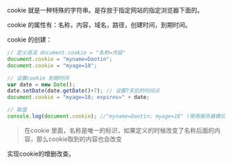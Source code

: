 

cookie 就是一种特殊的字符串。是存放于指定网站的指定浏览器下面的。

cookie 的属性有：名称，内容，域名，路径，创建时间，到期时间。

cookie 的创建：

```js
// 定义语法 document.cookie = "名称=内容"
document.cookie = "myname=Daotin";
document.cookie = "myage=18";

// 设置cookie 到期时间
var date = new Date();
date.setDate(date.getDate()+7); // 设置7天后的时间点
document.cookie = "myage=18; expires=" + date;

// 取值
console.log(document.cookie); //"myname=Daotin; myage=18" (使用服务器模式打开网页才可以看到)
```

> 在cookie 里面，名称是唯一的标识，如果定义的时候改变了名称后面的内容，那么cookie取到的内容也会改变





实现cookie的增删改查。



